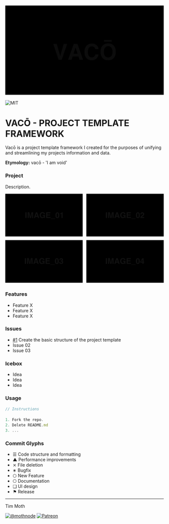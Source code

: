![Project Banner](/assets/readme_visuals/example-banner.png)

![MIT](https://joshavanier.github.io/badges/svg/mit.svg)

# VACŌ - PROJECT TEMPLATE FRAMEWORK
Vacō is a project template framework I created for the purposes of unifying and streamlining my projects information and data. 

**Etymology:** vacō - 'I am void'

### Project
Description.

![Gallery](/assets/readme_visuals/example-quad-gallery.png)

### Features
+ Feature X
+ Feature X
+ Feature X

### Issues
+ [#1](https://github.com/mothnode/vaco/issues/1) Create the basic structure of the project template
+ Issue 02
+ Issue 03

### Icebox
+ Idea
+ Idea
+ Idea

### Usage
```js
// Instructions

1. Fork the repo.
2. Delete README.md
3. ...
```

### Commit Glyphs

+ ☰ Code structure and formatting
+ ▲ Performance improvements
+ ⨯ File deletion
+ ∗ Bugfix
+ ⬡ New Feature
+ ⎔ Documentation
+ ❑ UI design
+ ⚑ Release


---

Tim Moth

[![@mothnode](https://joshavanier.github.io/badges/svg/twitter.svg)](https://twitter.com/mothnode) [![Patreon](https://joshavanier.github.io/badges/svg/website.svg)](https://www.patreon.com/cyberhippie)

